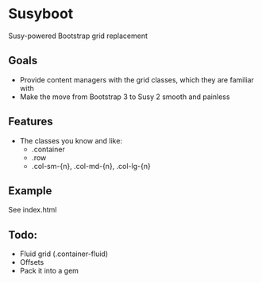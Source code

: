 # Susyboot
Susy-powered Bootstrap grid replacement

Goals
---
- Provide content managers with the grid classes, which they are familiar with
- Make the move from Bootstrap 3 to Susy 2 smooth and painless

Features
---

- The classes you know and like: 
  - .container 
  - .row 
  - .col-sm-{n}, .col-md-{n}, .col-lg-{n}

Example
---
See index.html

Todo:
---
- Fluid grid (.container-fluid)
- Offsets
- Pack it into a gem
